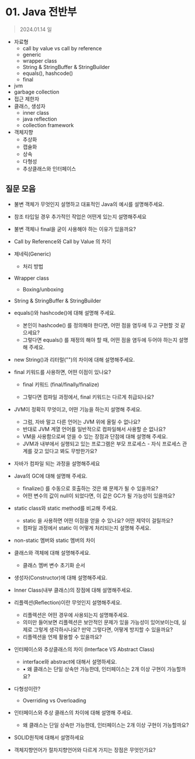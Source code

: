 # 01. Java 전반부

> 2024.01.14 일

- 자료형
  - call by value vs call by reference
  - generic
  - wrapper class
  - String & StringBuffer & StringBuilder
  - equals(), hashcode()
  - final
- jvm
- garbage collection
- 접근 제한자
- 클래스, 생성자
  - inner class
  - java reflection
  - collection framework
- 객체지향
  - 추상화
  - 캡슐화
  - 상속
  - 다형성
  - 추상클래스와 인터페이스



## 질문 모음

- 불변 객체가 무엇인지 설명하고 대표적인 Java의 예시를 설명해주세요.
- 참조 타입일 경우 추가적인 작업은 어떤게 있는지 설명해주세요
- 불변 객체나 final을 굳이 사용해야 하는 이유가 있을까요?

- Call by Reference와 Call by Value 의 차이

- 제네릭(Generic)
  - 처리 방법
- Wrapper class
  - Boxing/unboxing

- String & StringBuffer & StringBuilder

- equals()와 hashcode()에 대해 설명해 주세요.
  - 본인이 hashcode() 를 정의해야 한다면, 어떤 점을 염두에 두고 구현할 것 같으세요?
  - 그렇다면 equals() 를 재정의 해야 할 때, 어떤 점을 염두에 두어야 하는지 설명해 주세요.
- new String()과 리터럴("")의 차이에 대해 설명해주세요.

- final 키워드를 사용하면, 어떤 이점이 있나요?

  - final 키워드 (final/finally/finalize)

  - 그렇다면 컴파일 과정에서, final 키워드는 다르게 취급되나요?

- JVM이 정확히 무엇이고, 어떤 기능을 하는지 설명해 주세요.
  - 그럼, 자바 말고 다른 언어는 JVM 위에 올릴 수 없나요? 
  - 반대로 JVM 계열 언어를 일반적으로 컴파일해서 사용할 순 없나요? 
  - VM을 사용함으로써 얻을 수 있는 장점과 단점에 대해 설명해 주세요.
  - JVM과 내부에서 실행되고 있는 프로그램은 부모 프로세스 - 자식 프로세스 관계를 갖고 있다고 봐도 무방한가요?
- 자바가 컴파일 되는 과정을 설명해주세요
- Java의 GC에 대해 설명해 주세요.
  - finalize() 를 수동으로 호출하는 것은 왜 문제가 될 수 있을까요? 
  - 어떤 변수의 값이 null이 되었다면, 이 값은 GC가 될 가능성이 있을까요?

- static class와 static method를 비교해 주세요.
  - static 을 사용하면 어떤 이점을 얻을 수 있나요? 어떤 제약이 걸릴까요? 
  - 컴파일 과정에서 static 이 어떻게 처리되는지 설명해 주세요.
- non-static 멤버와 static 멤버의 차이

- 클래스와 객체에 대해 설명해주세요.
  - 클래스 멤버 변수 초기화 순서
- 생성자(Constructor)에 대해 설명해주세요.
- Inner Class(내부 클래스)의 장점에 대해 설명해주세요.
- 리플렉션(Reflection)이란 무엇인지 설명해주세요.
  - 리플렉션은 어떤 경우에 사용되는지 설명해주세요.
  - 의미만 들어보면 리플렉션은 보안적인 문제가 있을 가능성이 있어보이는데, 실제로 그렇게 생각하시나요? 만약 그렇다면, 어떻게 방지할 수 있을까요?
  - 리플렉션을 언제 활용할 수 있을까요?

- 인터페이스와 추상클래스의 차이 (Interface VS Abstract Class)
  - interface와 abstract에 대해서 설명하세요.
  - • 왜 클래스는 단일 상속만 가능한데, 인터페이스는 2개 이상 구현이 가능할까요?
- 다형성이란?
  - Overriding vs Overloading
- 인터페이스와 추상 클래스의 차이에 대해 설명해 주세요.
  - 왜 클래스는 단일 상속만 가능한데, 인터페이스는 2개 이상 구현이 가능할까요?

- SOLID원칙에 대해서 설명하세요
- 객체지향언어가 절차지향언어와 다르게 가지는 장점은 무엇인가요?